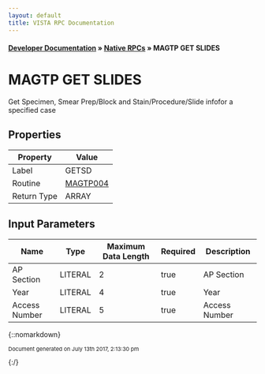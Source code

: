 ```yaml
---
layout: default
title: VISTA RPC Documentation
---
```


#### [Developer Documentation](../index) &#187; [Native RPCs](TableOfContents) &#187; MAGTP GET SLIDES<br/>
# MAGTP GET SLIDES

Get Specimen, Smear Prep/Block and Stain/Procedure/Slide infofor a specified case

## Properties

Property | Value
--- | ---
Label | GETSD
Routine | [MAGTP004](http://code.osehra.org/dox/Routine_MAGTP004_source.html)
Return Type | ARRAY


## Input Parameters

Name | Type | Maximum Data Length | Required | Description
--- | --- | --- | --- | ---
AP Section | LITERAL | 2 | true | AP Section
Year | LITERAL | 4 | true | Year
Access Number | LITERAL | 5 | true | Access Number



{::nomarkdown} <br/><p style="font-size: 11px">Document generated on July 13th 2017, 2:13:30 pm</p>{:/}